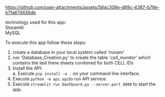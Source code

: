 
https://github.com/user-attachments/assets/58ac308e-d89c-4387-b78e-b7fa674836db


technology used for this app:  
Streamlit  
MySQL  

To execute this app follow these steps:
1. create a database in your local system called 'nunam'
2. run 'Database_Creation.py' to create the table '_cell_monitor_' which contains the last there sheets combined for both CELL IDs
3. Install the API:  
	a. Execute ``` pip install -e . ``` on your command line interface.
4. Execute ```python -m api.api```to run API service.
5. Execute ```streamlit run Dashboard.py --server.port 8080``` to start the app.
  

